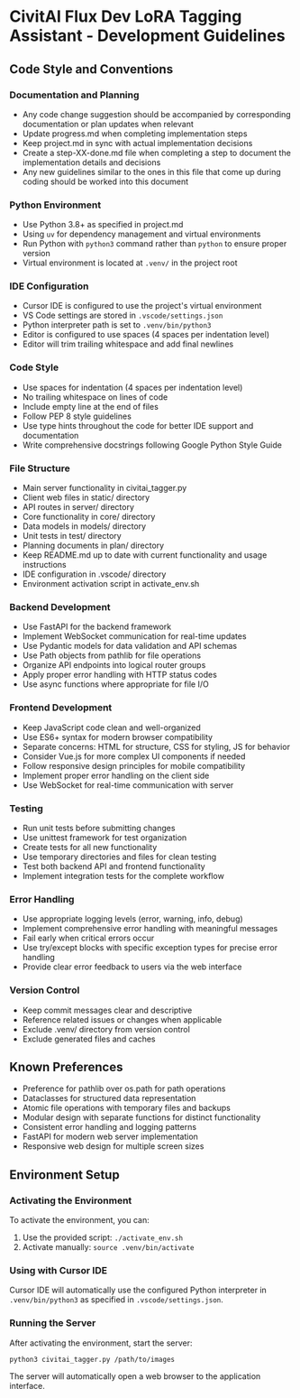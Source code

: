 # CivitAI Flux Dev LoRA Tagging Assistant - Development Guidelines

## Code Style and Conventions

### Documentation and Planning
- Any code change suggestion should be accompanied by corresponding documentation or plan updates when relevant
- Update progress.md when completing implementation steps
- Keep project.md in sync with actual implementation decisions
- Create a step-XX-done.md file when completing a step to document the implementation details and decisions
- Any new guidelines similar to the ones in this file that come up during coding should be worked into this document

### Python Environment
- Use Python 3.8+ as specified in project.md
- Using `uv` for dependency management and virtual environments
- Run Python with `python3` command rather than `python` to ensure proper version
- Virtual environment is located at `.venv/` in the project root

### IDE Configuration
- Cursor IDE is configured to use the project's virtual environment
- VS Code settings are stored in `.vscode/settings.json`
- Python interpreter path is set to `.venv/bin/python3`
- Editor is configured to use spaces (4 spaces per indentation level)
- Editor will trim trailing whitespace and add final newlines

### Code Style
- Use spaces for indentation (4 spaces per indentation level)
- No trailing whitespace on lines of code
- Include empty line at the end of files
- Follow PEP 8 style guidelines
- Use type hints throughout the code for better IDE support and documentation
- Write comprehensive docstrings following Google Python Style Guide

### File Structure
- Main server functionality in civitai_tagger.py
- Client web files in static/ directory
- API routes in server/ directory
- Core functionality in core/ directory
- Data models in models/ directory
- Unit tests in test/ directory
- Planning documents in plan/ directory
- Keep README.md up to date with current functionality and usage instructions
- IDE configuration in .vscode/ directory
- Environment activation script in activate_env.sh

### Backend Development
- Use FastAPI for the backend framework
- Implement WebSocket communication for real-time updates
- Use Pydantic models for data validation and API schemas
- Use Path objects from pathlib for file operations
- Organize API endpoints into logical router groups
- Apply proper error handling with HTTP status codes
- Use async functions where appropriate for file I/O

### Frontend Development
- Keep JavaScript code clean and well-organized
- Use ES6+ syntax for modern browser compatibility
- Separate concerns: HTML for structure, CSS for styling, JS for behavior
- Consider Vue.js for more complex UI components if needed
- Follow responsive design principles for mobile compatibility
- Implement proper error handling on the client side
- Use WebSocket for real-time communication with server

### Testing
- Run unit tests before submitting changes
- Use unittest framework for test organization
- Create tests for all new functionality
- Use temporary directories and files for clean testing
- Test both backend API and frontend functionality
- Implement integration tests for the complete workflow

### Error Handling
- Use appropriate logging levels (error, warning, info, debug)
- Implement comprehensive error handling with meaningful messages
- Fail early when critical errors occur
- Use try/except blocks with specific exception types for precise error handling
- Provide clear error feedback to users via the web interface

### Version Control
- Keep commit messages clear and descriptive
- Reference related issues or changes when applicable
- Exclude .venv/ directory from version control
- Exclude generated files and caches

## Known Preferences
- Preference for pathlib over os.path for path operations
- Dataclasses for structured data representation
- Atomic file operations with temporary files and backups
- Modular design with separate functions for distinct functionality
- Consistent error handling and logging patterns
- FastAPI for modern web server implementation
- Responsive web design for multiple screen sizes

## Environment Setup

### Activating the Environment
To activate the environment, you can:
1. Use the provided script: `./activate_env.sh`
2. Activate manually: `source .venv/bin/activate`

### Using with Cursor IDE
Cursor IDE will automatically use the configured Python interpreter in `.venv/bin/python3`
as specified in `.vscode/settings.json`.

### Running the Server
After activating the environment, start the server:
```
python3 civitai_tagger.py /path/to/images
```

The server will automatically open a web browser to the application interface.
